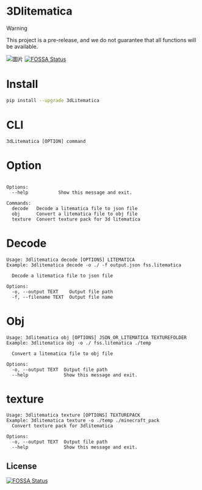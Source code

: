 # 3Dlitematica

> [!WARNING]
> This project is a pre-release, and we do not guarantee that all functions will be available.

![圖片](https://github.com/MCRTD/3Dlitematica/assets/55632143/d7fceedb-a28e-4b54-a73a-d31da145e608)
[![FOSSA Status](https://app.fossa.com/api/projects/git%2Bgithub.com%2FMCRTD%2F3Dlitematica.svg?type=shield)](https://app.fossa.com/projects/git%2Bgithub.com%2FMCRTD%2F3Dlitematica?ref=badge_shield)

# Install 
```bash
pip install --upgrade 3dLitematica
```

# CLI

```
3dLitematica [OPTION] command
```

# Option

```

Options:
  --help           Show this message and exit.

Commands:
  decode   Decode a litematica file to json file
  obj      Convert a litematica file to obj file
  texture  Convert texture pack for 3d litematica

```

# Decode

```
Usage: 3dlitematica decode [OPTIONS] LITEMATICA
Example: 3dlitematica decode -o ./ -f output.json fss.litematica

  Decode a litematica file to json file

Options:
  -o, --output TEXT    Output file path
  -f, --filename TEXT  Output file name
```

# Obj
```
Usage: 3dlitematica obj [OPTIONS] JSON_OR_LITEMATICA TEXTUREFOLDER
Example: 3dlitematica obj -o ./ fss.litematica ./temp

  Convert a litematica file to obj file

Options:
  -o, --output TEXT  Output file path
  --help             Show this message and exit.
```

# texture
```
Usage: 3dlitematica texture [OPTIONS] TEXTUREPACK
Example: 3dlitematica texture -o ./temp ./minecraft_pack
  Convert texture pack for 3dlitematica

Options:
  -o, --output TEXT  Output file path
  --help             Show this message and exit.
```



## License
[![FOSSA Status](https://app.fossa.com/api/projects/git%2Bgithub.com%2FMCRTD%2F3Dlitematica.svg?type=large)](https://app.fossa.com/projects/git%2Bgithub.com%2FMCRTD%2F3Dlitematica?ref=badge_large)